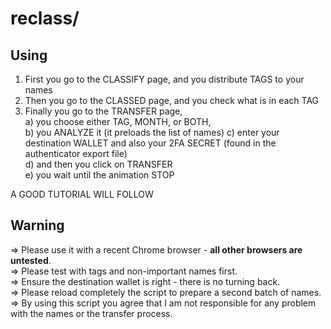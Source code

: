# reclass/

## Using

1) First you go to the CLASSIFY page, and you distribute TAGS to your names 
2) Then you go to the CLASSED page, and you check what is in each TAG 
3) Finally you go to the TRANSFER page,  
  a) you choose either TAG, MONTH, or BOTH,  
  b) you ANALYZE it (it preloads the list of names)
  c) enter your destination WALLET and also your 2FA SECRET (found in the authenticator export file)  
  d) and then you click on TRANSFER  
  e) you wait until the animation STOP   

A GOOD TUTORIAL WILL FOLLOW  

## Warning

=> Please use it with a recent Chrome browser - **all other browsers are untested**.  
=> Please test with tags and non-important names first.  
=> Ensure the destination wallet is right - there is no turning back.  
=> Please reload completely the script to prepare a second batch of names.  
=> By using this script you agree that I am not responsible for any problem with the names or the transfer process.  


